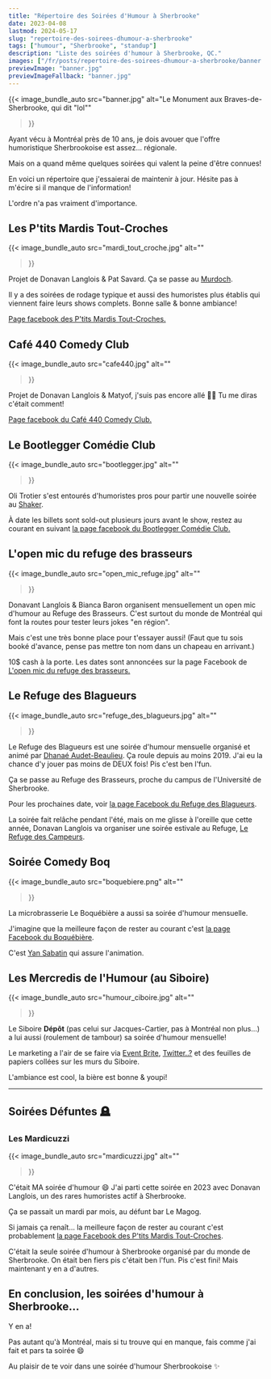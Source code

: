 ```yaml
---
title: "Répertoire des Soirées d'Humour à Sherbrooke"
date: 2023-04-08
lastmod: 2024-05-17
slug: "repertoire-des-soirees-dhumour-a-sherbrooke"
tags: ["humour", "Sherbrooke", "standup"]
description: "Liste des soirées d'humour à Sherbrooke, QC."
images: ["/fr/posts/repertoire-des-soirees-dhumour-a-sherbrooke/banner.jpg"]
previewImage: "banner.jpg"
previewImageFallback: "banner.jpg"
---
```


{{< image_bundle_auto
  src="banner.jpg"
  alt="Le Monument aux Braves-de-Sherbrooke, qui dit \"lol\""
>}}

Ayant vécu à Montréal près de 10 ans, 
je dois avouer que l'offre humoristique Sherbrookoise est assez... régionale.

Mais on a quand même quelques soirées qui valent la peine d'être connues!

En voici un répertoire que j'essaierai de maintenir à jour.
Hésite pas à m'écire si il manque de l'information!

L'ordre n'a pas vraiment d'importance.


## Les P'tits Mardis Tout-Croches

{{< image_bundle_auto
  src="mardi_tout_croche.jpg"
  alt=""
>}}

Projet de Donavan Langlois & Pat Savard.
Ça se passe au [Murdoch](https://www.facebook.com/lemurdoch/).

Il y a des soirées de rodage typique et aussi des humoristes plus établis qui viennent faire leurs shows complets.
Bonne salle & bonne ambiance!

[Page facebook des P'tits Mardis Tout-Croches.](https://www.facebook.com/lesptitsmardistoutcroches)

## Café 440 Comedy Club

{{< image_bundle_auto
  src="cafe440.jpg"
  alt=""
>}}

Projet de Donavan Langlois & Matyof, j'suis pas encore allé 🤷‍♀️
Tu me diras c'était comment!

[Page facebook du Café 440 Comedy Club.](https://www.facebook.com/profile.php?id=61558615673914)

## Le Bootlegger Comédie Club  

{{< image_bundle_auto
  src="bootlegger.jpg"
  alt=""
>}}

Oli Trotier s'est entourés d'humoristes pros pour partir une nouvelle soirée au [Shaker](https://www.facebook.com/profile.php?id=100090139717768).


À date les billets sont sold-out plusieurs jours avant le show, restez au courant en suivant [la page facebook du Bootlegger Comédie Club.](https://www.facebook.com/people/Bootlegger-Com%C3%A9die-Club/61556132883033/)

## L'open mic du refuge des brasseurs

{{< image_bundle_auto
  src="open_mic_refuge.jpg"
  alt=""
>}}

Donavant Langlois & Bianca Baron organisent mensuellement un open mic d'humour au Refuge des Brasseurs.
C'est surtout du monde de Montréal qui font la routes pour tester leurs jokes "en région".

Mais c'est une très bonne place pour t'essayer aussi! 
(Faut que tu sois booké d'avance, pense pas mettre ton nom dans un chapeau en arrivant.)

10$ cash à la porte. Les dates sont annoncées sur la page Facebook de [L'open mic du refuge des brasseurs.](https://www.facebook.com/people/Lopen-mic-du-refuge-des-brasseurs/100091375583478/)


## Le Refuge des Blagueurs

{{< image_bundle_auto
  src="refuge_des_blagueurs.jpg"
  alt=""
>}}

Le Refuge des Blagueurs est une soirée d'humour mensuelle organisé et animé 
par [Dhanaé Audet-Beaulieu](https://www.facebook.com/dhanaebeaulieu/).
Ça roule depuis au moins 2019.
J'ai eu la chance d'y jouer pas moins de DEUX fois!
Pis c'est ben l'fun.

Ça se passe au Refuge des Brasseurs, proche du campus de l'Université de Sherbrooke.

Pour les prochaines date, voir [la page Facebook du Refuge des Blagueurs](https://www.facebook.com/refugedesblagueurs).

La soirée fait relâche pendant l'été, 
mais on me glisse à l'oreille que cette année, 
Donavan Langlois va organiser une soirée estivale au Refuge, [Le Refuge des Campeurs](https://www.facebook.com/profile.php?id=100091375583478).

## Soirée Comedy Boq

{{< image_bundle_auto
  src="boquebiere.png"
  alt=""
>}}

La microbrasserie Le Boquébière a aussi sa soirée d'humour mensuelle.

J'imagine que la meilleure façon de rester au courant c'est [la page Facebook du Boquébière](https://www.facebook.com/boquebiere).

C'est [Yan Sabatin](https://www.instagram.com/yan_sabb/) qui assure l'animation.

## Les Mercredis de l'Humour (au Siboire)

{{< image_bundle_auto
  src="humour_ciboire.jpg"
  alt=""
>}}

Le Siboire **Dépôt** (pas celui sur Jacques-Cartier, pas à Montréal non plus...) a lui aussi (roulement de tambour) sa soirée d'humour mensuelle!

Le marketing a l'air de se faire via [Event Brite](https://www.eventbrite.ca/e/billets-les-mercredis-de-lhumour-au-siboire-12-avril-2023-593593081887),
[Twitter..?](https://twitter.com/humoursiboire) et des feuilles de papiers collées sur les murs du Siboire.

L'ambiance est cool, la bière est bonne & youpi!

---


## Soirées Défuntes 🪦

### Les Mardicuzzi

{{< image_bundle_auto
  src="mardicuzzi.jpg"
  alt=""
>}}


C'était MA soirée d'humour 😄
J'ai parti cette soirée en 2023 avec Donavan Langlois, un des rares humoristes actif à Sherbrooke.

Ça se passait un mardi par mois, au défunt bar Le Magog.

Si jamais ça renaît... la meilleure façon de rester au courant c'est probablement 
[la page Facebook des P'tits Mardis Tout-Croches](https://www.facebook.com/lesptitsmardistoutcroches).

C'était la seule soirée d'humour à Sherbrooke organisé par du monde de Sherbrooke.
On était ben fiers pis c'était ben l'fun. Pis c'est fini! 
Mais maintenant y en a d'autres.


## En conclusion, les soirées d'humour à Sherbrooke...

Y en a!

Pas autant qu'à Montréal, mais si tu trouve qui en manque, fais comme j'ai fait et pars ta soirée 😄

Au plaisir de te voir dans une soirée d'humour Sherbrookoise ✨
